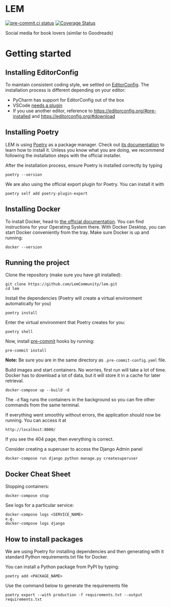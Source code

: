 # LEM
[![pre-commit.ci status](https://results.pre-commit.ci/badge/github/LemCommunity/lem/main.svg)](https://results.pre-commit.ci/latest/github/LemCommunity/lem/main) [![Coverage Status](https://coveralls.io/repos/github/LemCommunity/lem/badge.svg?branch=main)](https://coveralls.io/github/LemCommunity/lem?branch=main)

Social media for book lovers (similar to Goodreads)

# Getting started
## Installing EditorConfig
To maintain consistent coding style, we settled on [EditorConfig](https://editorconfig.org/). The installation process is different depending on your editor:
* PyCharm has support for EditorConfig out of the box
* VSCode [needs a plugin](https://marketplace.visualstudio.com/items?itemName=EditorConfig.EditorConfig)
* If you use another editor, reference to https://editorconfig.org/#pre-installed and https://editorconfig.org/#download
## Installing Poetry
LEM is using [Poetry](https://python-poetry.org/) as a package manager. Check out [its documentation](https://python-poetry.org/docs/#installation) to learn how to install it. Unless you know what you are doing, we recommend following the installation steps with the official installer.

After the installation process, ensure Poetry is installed correctly by typing
```
poetry --version
```

We are also using the official export plugin for Poetry. You can install it with
```
poetry self add poetry-plugin-export
```

## Installing Docker
To install Docker, head to [the official documentation](https://docs.docker.com/get-docker/). You can find instructions for your Operating System there. With Docker Desktop, you can start Docker conveniently from the tray.
Make sure Docker is up and running:
```
docker --version
```

## Running the project
Clone the repository (make sure you have git installed):
```
git clone https://github.com/LemCommunity/lem.git
cd lem
```
Install the dependencies (Poetry will create a virtual environment automatically for you)
```
poetry install
```
Enter the virtual environment that Poetry creates for you:
```
poetry shell
```

Now, install [pre-commit](https://pre-commit.com/) hooks by running:
```
pre-commit install
```
**Note:** Be sure you are in the same directory as `.pre-commit-config.yaml` file.

Build images and start containers. No worries, first run will take a lot of time. Docker has to download a lot of data, but it will store it in a cache for later retrieval.
```
docker-compose up --build -d
```
The `-d` flag runs the containers in the background so you can fire other commands from the same terminal.

If everything went smoothly without errors, the application should now be running.
You can access it at
```
http://localhost:8000/
```
If you see the 404 page, then everything is correct.

Consider creating a superuser to access the Django Admin panel
```
docker-compose run django python manage.py createsuperuser
```

## Docker Cheat Sheet
Stopping containers:
```
docker-compose stop
```
See logs for a particular service:
```
docker-compose logs <SERVICE_NAME>
e.g.
docker-compose logs django
```

## How to install packages
We are using Poetry for installing dependencies and then generating with it standard Python requirements.txt file for Docker.

You can install a Python package from PyPI by typing:
```
poetry add <PACKAGE_NAME>
```

Use the command below to generate the requirements file
```
poetry export --with production -f requirements.txt --output requirements.txt
```
